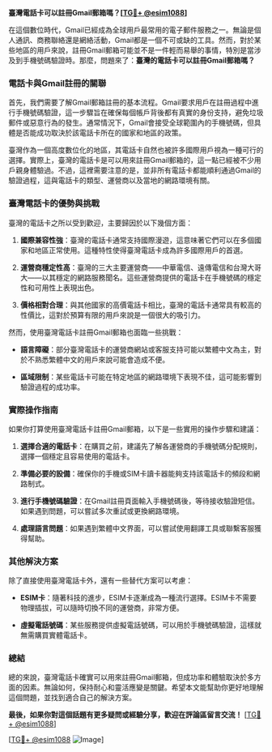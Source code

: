 **臺灣電話卡可以註冊Gmail郵箱嗎？[[TG💪+ @esim1088](https://t.me/s/esim1088)]**

在這個數位時代，Gmail已經成為全球用戶最常用的電子郵件服務之一。無論是個人通訊、商務聯絡還是網絡活動，Gmail都是一個不可或缺的工具。然而，對於某些地區的用戶來說，註冊Gmail郵箱可能並不是一件輕而易舉的事情，特別是當涉及到手機號碼驗證時。那麼，問題來了：**臺灣的電話卡可以註冊Gmail郵箱嗎？**

### 電話卡與Gmail註冊的關聯

首先，我們需要了解Gmail郵箱註冊的基本流程。Gmail要求用戶在註冊過程中進行手機號碼驗證，這一步驟旨在確保每個帳戶背後都有真實的身份支持，避免垃圾郵件或惡意行為的發生。通常情況下，Gmail會接受全球範圍內的手機號碼，但具體是否能成功取決於該電話卡所在的國家和地區的政策。

臺灣作為一個高度數位化的地區，其電話卡自然也被許多國際用戶視為一種可行的選擇。實際上，臺灣的電話卡是可以用來註冊Gmail郵箱的，這一點已經被不少用戶親身體驗過。不過，這裡需要注意的是，並非所有電話卡都能順利通過Gmail的驗證過程，這與電話卡的類型、運營商以及當地的網路環境有關。

### 臺灣電話卡的優勢與挑戰

臺灣的電話卡之所以受到歡迎，主要歸因於以下幾個方面：

1. **國際兼容性強**：臺灣的電話卡通常支持國際漫遊，這意味著它們可以在多個國家和地區正常使用。這種特性使得臺灣電話卡成為許多國際用戶的首選。
   
2. **運營商穩定性高**：臺灣的三大主要運營商——中華電信、遠傳電信和台灣大哥大——以其穩定的網路服務聞名。這些運營商提供的電話卡在手機號碼的穩定性和可用性上表現出色。

3. **價格相對合理**：與其他國家的高價電話卡相比，臺灣的電話卡通常具有較高的性價比，這對於預算有限的用戶來說是一個很大的吸引力。

然而，使用臺灣電話卡註冊Gmail郵箱也面臨一些挑戰：

- **語言障礙**：部分臺灣電話卡的運營商網站或客服支持可能以繁體中文為主，對於不熟悉繁體中文的用戶來說可能會造成不便。
  
- **區域限制**：某些電話卡可能在特定地區的網路環境下表現不佳，這可能影響到驗證過程的成功率。

### 實際操作指南

如果你打算使用臺灣電話卡註冊Gmail郵箱，以下是一些實用的操作步驟和建議：

1. **選擇合適的電話卡**：在購買之前，建議先了解各運營商的手機號碼分配規則，選擇一個穩定且容易使用的電話卡。

2. **準備必要的設備**：確保你的手機或SIM卡讀卡器能夠支持該電話卡的頻段和網路制式。

3. **進行手機號碼驗證**：在Gmail註冊頁面輸入手機號碼後，等待接收驗證短信。如果遇到問題，可以嘗試多次重試或更換網路環境。

4. **處理語言問題**：如果遇到繁體中文界面，可以嘗試使用翻譯工具或聯繫客服獲得幫助。

### 其他解決方案

除了直接使用臺灣電話卡外，還有一些替代方案可以考慮：

- **ESIM卡**：隨著科技的進步，ESIM卡逐漸成為一種流行選擇。ESIM卡不需要物理插拔，可以隨時切換不同的運營商，非常方便。

- **虛擬電話號碼**：某些服務提供虛擬電話號碼，可以用於手機號碼驗證，這樣就無需購買實體電話卡。

### 總結

總的來說，臺灣電話卡確實可以用來註冊Gmail郵箱，但成功率和體驗取決於多方面的因素。無論如何，保持耐心和靈活應變是關鍵。希望本文能幫助你更好地理解這個問題，並找到適合自己的解決方案。

**最後，如果你對這個話題有更多疑問或經驗分享，歡迎在評論區留言交流！** [[TG💪+ @esim1088](https://t.me/s/esim1088)] 

[[TG💪+ @esim1088](https://t.me/s/esim1088) ![Image](https://i.postimg.cc/4NQfJmqS/Snipaste-2025-05-13-00-14-12.png)]